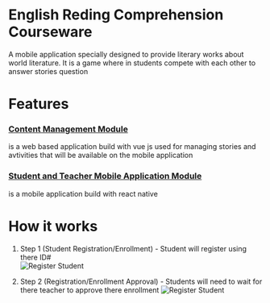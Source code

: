 # English Reding Comprehension Courseware
A mobile application specially designed to provide literary works about world literature. It is a game where in students compete with each other to answer stories question

# Features
### [Content Management Module](https://github.com/thekingrenz23/Courseware-Admin)
is a web based application build with vue js used for managing stories and avtivities that will be available on the mobile application

### [Student and Teacher Mobile Application Module](https://github.com/thekingrenz23/Courseware)
is a mobile application build with react native

# How it works
1. Step 1  (Student Registration/Enrollment) - Student will register using there ID#  
![Register Student](http://fusiontechph.com/renz/courseware_register.gif "Register Student")

2. Step 2  (Registration/Enrollment Approval) - Students will need to wait for there teacher to approve there enrollment
![Register Student](http://fusiontechph.com/renz/courseware_enroll.gif "Register Student")
